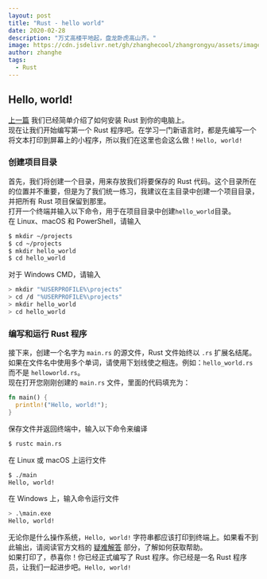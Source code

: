 ```yaml
---
layout: post
title: "Rust - hello world"
date: 2020-02-28
description: "万丈高楼平地起，盘龙卧虎高山齐。"
image: https://cdn.jsdelivr.net/gh/zhanghecool/zhangrongyu/assets/images/rust-study-notes-hello.jpg
author: zhanghe
tags:
  - Rust
---
```


## Hello, world!

[上一篇](https://zhanghe.cool/2020/02/26/rust-study-notes-1.html#%E5%AE%89%E8%A3%85-rust) 我们已经简单介绍了如何安装 Rust 到你的电脑上。  
现在让我们开始编写第一个 Rust 程序吧。在学习一门新语言时，都是先编写一个将文本打印到屏幕上的小程序，所以我们在这里也会这么做！`Hello, world!`

### 创建项目目录

首先，我们将创建一个目录，用来存放我们将要保存的 Rust 代码。这个目录所在的位置并不重要，但是为了我们统一练习，我建议在主目录中创建一个项目目录，并把所有 Rust 项目保留到那里。  
打开一个终端并输入以下命令，用于在项目目录中创建`hello_world`目录。  
在 Linux、macOS 和 PowerShell，请输入

```bash
$ mkdir ~/projects
$ cd ~/projects
$ mkdir hello_world
$ cd hello_world
```

对于 Windows CMD，请输入

```bash
> mkdir "%USERPROFILE%\projects"
> cd /d "%USERPROFILE%\projects"
> mkdir hello_world
> cd hello_world
```

### 编写和运行 Rust 程序

接下来，创建一个名字为 `main.rs` 的源文件，Rust 文件始终以 `.rs` 扩展名结尾。如果在文件名中使用多个单词，请使用下划线使之相连。例如：`hello_world.rs` 而不是 `helloworld.rs`。  
现在打开您刚刚创建的 `main.rs` 文件，里面的代码填充为：

```rust
fn main() {
  println!("Hello, world!");
}
```
保存文件并返回终端中，输入以下命令来编译
```bash
$ rustc main.rs
```
在 Linux 或 macOS 上运行文件
```bash
$ ./main
Hello, world!
```
在 Windows 上，输入命令运行文件
```bash
> .\main.exe
Hello, world!
```
无论你是什么操作系统，`Hello, world!` 字符串都应该打印到终端上。如果看不到此输出，请阅读官方文档的 [疑难解答](https://doc.rust-lang.org/book/ch01-01-installation.html#troubleshooting) 部分，了解如何获取帮助。  
如果打印了，恭喜你！你已经正式编写了 Rust 程序。你已经是一名 Rust 程序员，让我们一起进步吧。`Hello, world!`